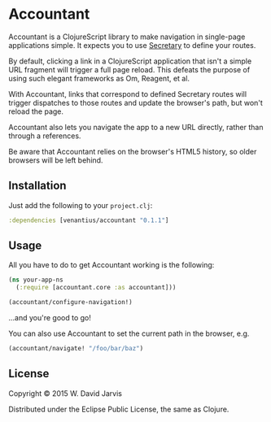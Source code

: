 # Accountant

Accountant is a ClojureScript library to make navigation in single-page
applications simple. It expects you to use [Secretary](https://github.com/gf3/secretary) to define your routes.

By default, clicking a link in a ClojureScript application that isn't a simple
URL fragment will trigger a full page reload. This defeats the purpose of using
such elegant frameworks as Om, Reagent, et al.

With Accountant, links that correspond to defined Secretary routes will trigger
dispatches to those routes and update the browser's path, but won't reload the
page.

Accountant also lets you navigate the app to a new URL directly, rather than through
a references.

Be aware that Accountant relies on the browser's HTML5 history, so older
browsers will be left behind.

## Installation

Just add the following to your `project.clj`:

```clojure
:dependencies [venantius/accountant "0.1.1"]
```

## Usage

All you have to do to get Accountant working is the following:

```clojure
(ns your-app-ns
  (:require [accountant.core :as accountant]))

(accountant/configure-navigation!)
```

...and you're good to go!

You can also use Accountant to set the current path in the browser, e.g.

```clojure
(accountant/navigate! "/foo/bar/baz")
```

## License

Copyright © 2015 W. David Jarvis

Distributed under the Eclipse Public License, the same as Clojure.
